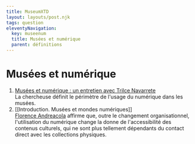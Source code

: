 ```yaml
---
title: MuseumXTD
layout: layouts/post.njk
tags: question 
eleventyNavigation:
  key: museenum
  title: Musées et numérique
  parent: définitions
---
```

# Musées et numérique
  
1. [Musées et numérique : un entretien avec Trilce Navarrete](https://metis-lab.com/2022/05/02/musees-et-numerique-un-entretien-avec-trilce-navarrete/)     
   La chercheuse définit le périmètre de l'usage du numérique dans les musées. 
2. [[Introduction. Musées et mondes numériques]]    
   [Florence Andreacola](http://andreacola.fr/) affirme que, outre le changement organisationnel, l'utilisation du numérique change la donne de l'accessibilité des contenus culturels, qui ne sont plus tellement dépendants du contact direct avec les collections physiques. 
